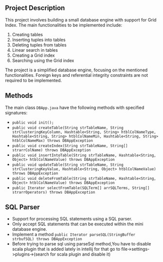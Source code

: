 ## Project Description

This project involves building a small database engine with support for Grid Index. The main functionalities to be implemented include:

1. Creating tables
2. Inserting tuples into tables
3. Deleting tuples from tables
4. Linear search in tables
5. Creating a Grid index
6. Searching using the Grid index

The project is a simplified database engine, focusing on the mentioned functionalities. Foreign keys and referential integrity constraints are not required to be implemented.

## Methods

The main class `DBApp.java` have the following methods with specified signatures:

- `public void init();`
- `public void createTable(String strTableName, String strClusteringKeyColumn, Hashtable<String, String> htblColNameType, Hashtable<String, String> htblColNameMin, Hashtable<String, String> htblColNameMax) throws DBAppException`
- `public void createIndex(String strTableName, String[] strarrColName) throws DBAppException`
- `public void insertIntoTable(String strTableName, Hashtable<String, Object> htblColNameValue) throws DBAppException`
- `public void updateTable(String strTableName, String strClusteringKeyValue, Hashtable<String, Object> htblColNameValue) throws DBAppException`
- `public void deleteFromTable(String strTableName, Hashtable<String, Object> htblColNameValue) throws DBAppException`
- `public Iterator selectFromTable(SQLTerm[] arrSQLTerms, String[] strarrOperators) throws DBAppException`

## SQL Parser

- Support for processing SQL statements using a SQL parser.
- Only accept SQL statements that can be executed within the mini database engine.
- Implement a method `public Iterator parseSQL(StringBuffer strbufSQL) throws DBAppException`
- Before trying to parse sql using parseSql method,You have to disable scala plugin that is added lately in intellij for that go to file->settings->plugins->(search for scala plugin and disable it)
